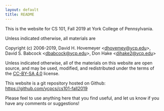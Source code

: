 ```yaml
---
layout: default
title: README
---
```


This is the website for CS 101, Fall 2019 at York College of Pennsylvania.

Unless indicated otherwise, all materials are

Copyright (c) 2006-2019, David H. Hovemeyer &lt;<dhovemey@ycp.edu>&gt;, David S. Babcock &lt;<dbabcock@ycp.edu>&gt;, Don Hake &lt;<djhake2@ycp.edu>&gt;

Unless indicated otherwise, all of the materials on this website are open source, and may be used, modified, and redistributed under the terms of the [CC-BY-SA 4.0](http://creativecommons.org/licenses/by-sa/4.0/) license.

This website is a git repository hosted on Github: <https://github.com/ycpcs/cs101-fall2019>

Please feel to use anything here that you find useful, and let us know if you have any comments or suggestions!
